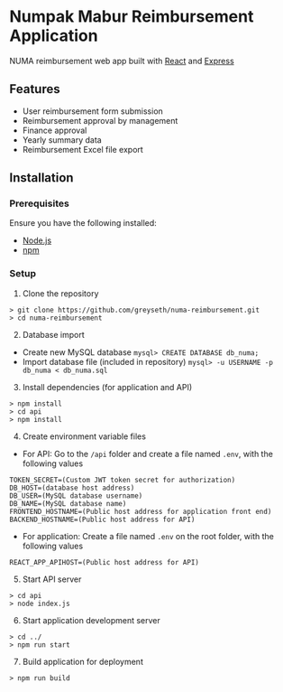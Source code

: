 # Numpak Mabur Reimbursement Application
NUMA reimbursement web app built with [React](https://react.dev) and [Express](https://expressjs.org)

## Features
- User reimbursement form submission
- Reimbursement approval by management
- Finance approval
- Yearly summary data
- Reimbursement Excel file export

## Installation

### Prerequisites
Ensure you have the following installed:

- [Node.js](https://nodejs.org/)
- [npm](https://www.npmjs.com/)

### Setup
1. Clone the repository
```
> git clone https://github.com/greyseth/numa-reimbursement.git
> cd numa-reimbursement
```
2. Database import
- Create new MySQL database
```mysql> CREATE DATABASE db_numa;```
- Import database file (included in repository)
```mysql> -u USERNAME -p db_numa < db_numa.sql```
3. Install dependencies (for application and API)
```
> npm install
> cd api
> npm install
```
4. Create environment variable files
- For API:
Go to the ``/api`` folder and create a file named ``.env``, with the following values
```
TOKEN_SECRET=(Custom JWT token secret for authorization)
DB_HOST=(database host address)
DB_USER=(MySQL database username)
DB_NAME=(MySQL database name)
FRONTEND_HOSTNAME=(Public host address for application front end)
BACKEND_HOSTNAME=(Public host address for API)
```
- For application:
Create a file named ``.env`` on the root folder, with the following values
```
REACT_APP_APIHOST=(Public host address for API)
```
5. Start API server
```
> cd api
> node index.js
```
6. Start application development server
```
> cd ../
> npm run start
```
7. Build application for deployment
```
> npm run build
```
